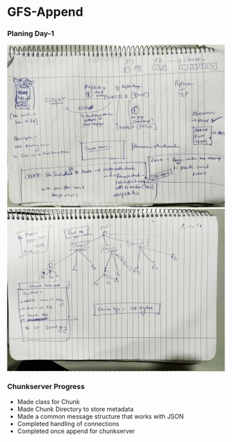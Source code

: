 # GFS-Append


### Planing Day-1
![](assets/1.jpeg)
![](assets/2.jpeg)


### Chunkserver Progress
- Made class for Chunk
- Made Chunk Directory to store metadata 
- Made a common message structure that works with JSON
- Completed handling of connections
- Completed once append for chunkserver


